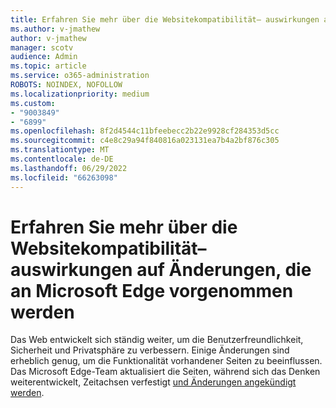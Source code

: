 ```yaml
---
title: Erfahren Sie mehr über die Websitekompatibilität– auswirkungen auf Änderungen, die an Microsoft Edge vorgenommen werden
ms.author: v-jmathew
author: v-jmathew
manager: scotv
audience: Admin
ms.topic: article
ms.service: o365-administration
ROBOTS: NOINDEX, NOFOLLOW
ms.localizationpriority: medium
ms.custom:
- "9003849"
- "6899"
ms.openlocfilehash: 8f2d4544c11bfeebecc2b22e9928cf284353d5cc
ms.sourcegitcommit: c4e8c29a94f840816a023131ea7b4a2bf876c305
ms.translationtype: MT
ms.contentlocale: de-DE
ms.lasthandoff: 06/29/2022
ms.locfileid: "66263098"
---
```

# <a name="learn-about-site-compatibilityaffecting-changes-coming-to-microsoft-edge"></a>Erfahren Sie mehr über die Websitekompatibilität– auswirkungen auf Änderungen, die an Microsoft Edge vorgenommen werden

Das Web entwickelt sich ständig weiter, um die Benutzerfreundlichkeit, Sicherheit und Privatsphäre zu verbessern. Einige Änderungen sind erheblich genug, um die Funktionalität vorhandener Seiten zu beeinflussen. Das Microsoft Edge-Team aktualisiert die Seiten, während sich das Denken weiterentwickelt, Zeitachsen verfestigt [und Änderungen angekündigt werden](https://go.microsoft.com/fwlink/?linkid=2135534).
